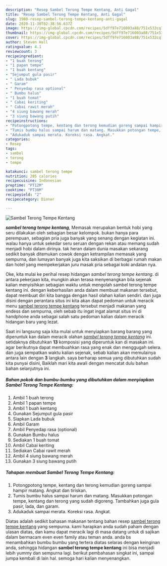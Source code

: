 ```yaml
---
description: "Resep Sambel Terong Tempe Kentang, Anti Gagal"
title: "Resep Sambel Terong Tempe Kentang, Anti Gagal"
slug: 1980-resep-sambel-terong-tempe-kentang-anti-gagal
date: 2020-11-30T02:38:56.637Z
image: https://img-global.cpcdn.com/recipes/5dff97e716003a88/751x532cq70/sambel-terong-tempe-kentang-foto-resep-utama.jpg
thumbnail: https://img-global.cpcdn.com/recipes/5dff97e716003a88/751x532cq70/sambel-terong-tempe-kentang-foto-resep-utama.jpg
cover: https://img-global.cpcdn.com/recipes/5dff97e716003a88/751x532cq70/sambel-terong-tempe-kentang-foto-resep-utama.jpg
author: Steven Hall
ratingvalue: 4.1
reviewcount: 3
recipeingredient:
- "1 buah terong"
- "1 papan tempe"
- "1 buah kentang"
- "Sejumput gula pasir"
- " Lada bubuk"
- " Garam"
- " Penyedap rasa optional"
- " Bumbu halus"
- "1 buah tomat"
- " Cabai keriting"
- " Cabai rawit merah"
- "4 siung bawang merah"
- "3 siung bawang putih"
recipeinstructions:
- "Potongpotong tempe, kentang dan terong kemudian goreng sampai hampir matang. Angkat dan tiriskan."
- "Tumis bumbu halus sampai harum dan matang. Masukkan potongan tempe, kentang dan terong yang sudah digoreng. Tambahkan juga gula pasir, lada, dan garam."
- "Adukaduk sampai merata. Koreksi rasa. Angkat."
categories:
- Resep
tags:
- sambel
- terong
- tempe

katakunci: sambel terong tempe 
nutrition: 285 calories
recipecuisine: Indonesian
preptime: "PT12M"
cooktime: "PT30M"
recipeyield: "2"
recipecategory: Dinner

---
```



![Sambel Terong Tempe Kentang](https://img-global.cpcdn.com/recipes/5dff97e716003a88/751x532cq70/sambel-terong-tempe-kentang-foto-resep-utama.jpg)

<b><i>sambel terong tempe kentang</i></b>, Memasak merupakan bentuk hobi yang seru dilakukan oleh sebagian besar kelompok. bukan hanya para perempuan, sebagian pria juga banyak yang senang dengan kegiatan ini. walau hanya untuk sekedar seru seruan dengan rekan atau memang sudah menjadi hobi dalam dirinya. tak heran dalam dunia masakan sekarang sedikit banyak ditemukan cowok dengan ketrampilan memasak yang sempurna, dan lumayan banyak juga kita saksikan di berbagai rumah makan dan hotel yang mempekerjakan juru masak pria sebagai koki andalan nya.



Oke, kita mulai ke perihal resep hidangan <i>sambel terong tempe kentang</i>. di antara pekerjaan kita, mungkin akan terasa menyenangkan bila sejenak kalian menyisihkan sebagian waktu untuk mengolah sambel terong tempe kentang ini. dengan keberhasilan anda dalam membuat makanan tersebut, dapat membuat diri kita bangga dengan hasil olahan kalian sendiri. dan juga disini dengan perantara situs ini kita akan dapat pedoman untuk meracik menu <u>sambel terong tempe kentang</u> tersebut menjadi makanan yang endess dan sempurna, oleh sebab itu ingat ingat alamat situs ini di handphone anda sebagai salah satu pedoman kalian dalam meracik hidangan baru yang lezat.


Saat ini langsung saja kita mulai untuk menyiapkan barang barang yang diperuntuk kan dalam meracik olahan <u><i>sambel terong tempe kentang</i></u> ini. setidaknya dibutuhkan <b>13</b> komposisi yang diperuntuk kan di masakan ini. agar berikutnya dapat membuahkan rasa yang enak dan menggugah selera. dan juga sempatkan waktu kalian sejenak, sebab kalian akan memulainya antara lain dengan <b>3</b> langkah. saya berharap semua yang dibutuhkan sudah kita punyai disini, Baiklah mari kita awali dengan mencatat dulu bahan bahan selanjutnya ini.

<!--inarticleads1-->

##### Bahan pokok dan bumbu-bumbu yang dibutuhkan dalam menyiapkan Sambel Terong Tempe Kentang:

1. Ambil 1 buah terong
1. Ambil 1 papan tempe
1. Ambil 1 buah kentang
1. Gunakan Sejumput gula pasir
1. Siapkan  Lada bubuk
1. Ambil  Garam
1. Ambil  Penyedap rasa (optional)
1. Gunakan  Bumbu halus
1. Sediakan 1 buah tomat
1. Ambil  Cabai keriting
1. Sediakan  Cabai rawit merah
1. Ambil 4 siung bawang merah
1. Gunakan 3 siung bawang putih




<!--inarticleads2-->

##### Tahapan membuat Sambel Terong Tempe Kentang:

1. Potongpotong tempe, kentang dan terong kemudian goreng sampai hampir matang. Angkat dan tiriskan.
1. Tumis bumbu halus sampai harum dan matang. Masukkan potongan tempe, kentang dan terong yang sudah digoreng. Tambahkan juga gula pasir, lada, dan garam.
1. Adukaduk sampai merata. Koreksi rasa. Angkat.




Diatas adalah sedikit bahasan makanan tentang bahan resep <u>sambel terong tempe kentang</u> yang sempurna. kami harapkan anda sudah paham dengan ulasan diatas, dan kamu dapat meracik lagi di masa datang untuk di sajikan dalam bermacam even even family atau teman anda. anda bs menambahkan bumbu bumbu yang tertera diatas selaras dengan keinginan anda, sehingga hidangan <b>sambel terong tempe kentang</b> ini bisa menjadi lebih yummy dan sempurna lagi. berikut pembahasan singkat ini, sampai jumpa kembali di lain hal. semoga hari kalian menyenangkan.
